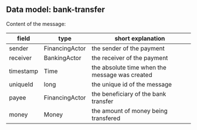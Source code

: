 ## Data model: bank-transfer

Content of the message:

| field     | type           | short explanation |
| -----     | ----           | ----------------- |
| sender    | FinancingActor | the sender of the payment |
| receiver  | BankingActor   | the receiver of the payment |
| timestamp | Time           | the absolute time when the message was created |
| uniqueId  | long           | the unique id of the message |
| payee     | FinancingActor | the beneficiary of the bank transfer | 
| money     | Money          | the amount of money being transfered |

